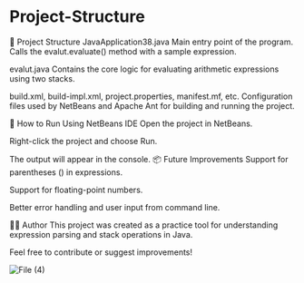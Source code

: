 # Project-Structure
🧰 Project Structure
JavaApplication38.java
Main entry point of the program. Calls the evalut.evaluate() method with a sample expression.

evalut.java
Contains the core logic for evaluating arithmetic expressions using two stacks.

build.xml, build-impl.xml, project.properties, manifest.mf, etc.
Configuration files used by NetBeans and Apache Ant for building and running the project.

🚀 How to Run
Using NetBeans IDE
Open the project in NetBeans.

Right-click the project and choose Run.

The output will appear in the console.
📦 Future Improvements
Support for parentheses () in expressions.

Support for floating-point numbers.

Better error handling and user input from command line.

👨‍💻 Author
This project was created as a practice tool for understanding expression parsing and stack operations in Java.

Feel free to contribute or suggest improvements!


![File (4)](https://github.com/user-attachments/assets/fa0cd93a-715c-4752-bbd7-e44e39b43340)

